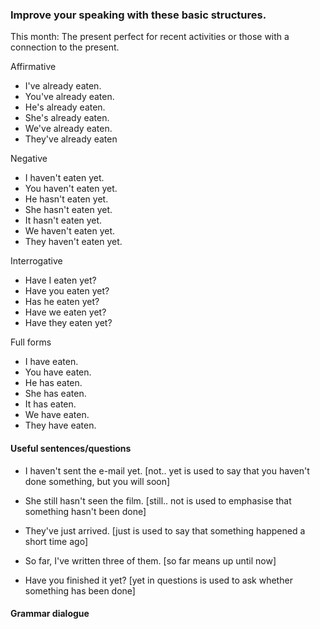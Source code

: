 ### Improve your speaking with these basic structures.

This month: The present perfect for recent activities or those with a connection to the present.

Affirmative
+ I've already eaten.
+ You've already eaten.
+ He's already eaten.
+ She's already eaten.
+ We've already eaten.
+ They've already eaten

Negative
+ I haven't eaten yet.
+ You haven't eaten yet.
+ He hasn't eaten yet.
+ She hasn't eaten yet.
+ It hasn't eaten yet.
+ We haven't eaten yet.
+ They haven't eaten yet.

Interrogative
+ Have I eaten yet?
+ Have you eaten yet?
+ Has he eaten yet?
+ Have we eaten yet?
+ Have they eaten yet?

Full forms
+ I have eaten.
+ You have eaten.
+ He has eaten.
+ She has eaten.
+ It has eaten.
+ We have eaten.
+ They have eaten.

#### Useful sentences/questions
+ I haven't sent the e-mail yet. [not.. yet is used to say that you haven't done something, but you will soon]

+ She still hasn't seen the film. [still.. not is used to emphasise that something hasn't been done]

+ They've just arrived. [just is used to say that something happened a short time ago]

+ So far, I've written three of them. [so far means up until now]

+ Have you finished it yet? [yet in questions is used to ask whether something has been done]

#### Grammar dialogue
